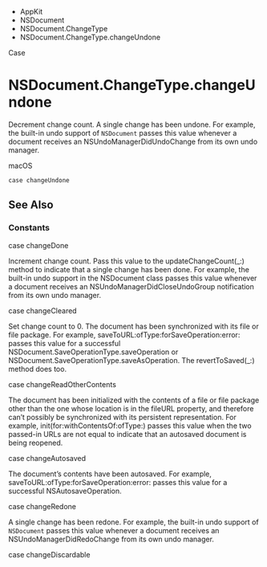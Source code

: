 

- AppKit
- NSDocument
- NSDocument.ChangeType
-  NSDocument.ChangeType.changeUndone 

Case

# NSDocument.ChangeType.changeUndone

Decrement change count. A single change has been undone. For example, the built-in undo support of `NSDocument` passes this value whenever a document receives an NSUndoManagerDidUndoChange from its own undo manager.

macOS

``` source
case changeUndone
```

## See Also

### Constants

case changeDone

Increment change count. Pass this value to the updateChangeCount(_:) method to indicate that a single change has been done. For example, the built-in undo support in the NSDocument class passes this value whenever a document receives an NSUndoManagerDidCloseUndoGroup notification from its own undo manager.

case changeCleared

Set change count to 0. The document has been synchronized with its file or file package. For example, saveToURL:ofType:forSaveOperation:error: passes this value for a successful NSDocument.SaveOperationType.saveOperation or NSDocument.SaveOperationType.saveAsOperation. The revertToSaved(_:) method does too.

case changeReadOtherContents

The document has been initialized with the contents of a file or file package other than the one whose location is in the fileURL property, and therefore can’t possibly be synchronized with its persistent representation. For example, init(for:withContentsOf:ofType:) passes this value when the two passed-in URLs are not equal to indicate that an autosaved document is being reopened.

case changeAutosaved

The document’s contents have been autosaved. For example, saveToURL:ofType:forSaveOperation:error: passes this value for a successful NSAutosaveOperation.

case changeRedone

A single change has been redone. For example, the built-in undo support of `NSDocument` passes this value whenever a document receives an NSUndoManagerDidRedoChange from its own undo manager.

case changeDiscardable

